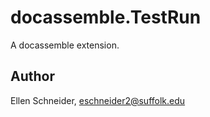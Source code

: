 # docassemble.TestRun

A docassemble extension.

## Author

Ellen Schneider, eschneider2@suffolk.edu

